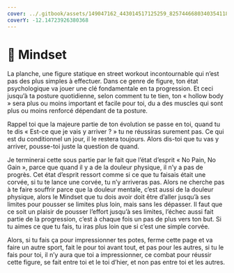 ```yaml
---
cover: ../.gitbook/assets/149047162_443014517125259_8257446680340354118_n.jpg
coverY: -12.14723926380368
---
```


# 🧠 Mindset

La planche, une figure statique en street workout incontournable qui n’est pas des plus simples à effectuer. Dans ce genre de figure, ton état psychologique va jouer une clé fondamentale en ta progression. Et ceci jusqu’à ta posture quotidienne, selon comment tu te tien, ton « hollow body » sera plus ou moins important et facile pour toi, du a des muscles qui sont plus ou moins renforcé dépendant de ta posture.

Rappel toi que la majeure partie de ton évolution se passe en toi, quand tu te dis « Est-ce que je vais y arriver ? » tu ne réussiras surement pas. Ce qui est du conditionnel un jour, il le restera toujours. Alors dis-toi que tu vas y arriver, pousse-toi juste la question de quand.

Je terminerai cette sous partie par le fait que l’état d’esprit « No Pain, No Gain », parce que quand il y a de la douleur physique, il n’y a pas de progrès. Cet état d’esprit ressort comme si ce que tu faisais était une corvée, si tu te lance une corvée, tu n’y arriveras pas. Alors ne cherche pas à te faire souffrir parce que la douleur mentale, c’est aussi de la douleur physique, alors le Mindset que tu dois avoir doit être d’aller jusqu’à ses limites pour pousser se limites plus loin, mais sans les dépasser. Il faut que ce soit un plaisir de pousser l’effort jusqu’à ses limites, l’échec aussi fait partie de la progression, c’est à chaque fois un pas de plus vers ton but. Si tu aimes ce que tu fais, tu iras plus loin que si c’est une simple corvée.

Alors, si tu fais ça pour impressionner tes potes, ferme cette page et va faire un autre sport, fait le pour toi avant tout, et pas pour les autres, si tu le fais pour toi, il n’y aura que toi a impressionner, ce combat pour réussir cette figure, se fait entre toi et le toi d’hier, et non pas entre toi et les autres.
